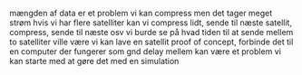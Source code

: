 mængden af data er et problem
vi kan compress men det tager meget strøm
hvis vi har flere satelliter kan vi compress lidt, sende til næste satellit, compress, sende til næste osv
vi burde se på hvad tiden til at sende mellem to satelliter ville være
vi kan lave en satellit proof of concept, forbinde det til en computer der fungerer som gnd
delay mellem kan være et problem
vi kan starte med at gøre det med en simulation
